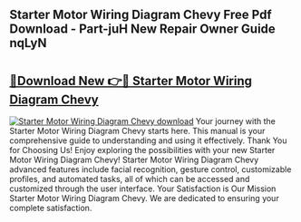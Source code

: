 ## Starter Motor Wiring Diagram Chevy Free Pdf Download - Part-juH New Repair Owner Guide nqLyN

# <h2><a href="http://dfo9c3.blite.top/?on=Starter+Motor+Wiring+Diagram+Chevy">🔗Download New 👉🔴 Starter Motor Wiring Diagram Chevy</a></h2>

[![Starter Motor Wiring Diagram Chevy download](https://i.imgur.com/lujVjoI.png)](http://dfo9c3.blite.top/?on=Starter+Motor+Wiring+Diagram+Chevy)
Your journey with the Starter Motor Wiring Diagram Chevy starts here. This manual is your comprehensive guide to understanding and using it effectively. Thank You for Choosing Us! Enjoy exploring the possibilities with your new Starter Motor Wiring Diagram Chevy! Starter Motor Wiring Diagram Chevy advanced features include facial recognition, gesture control, customizable profiles, and automated tasks, all of which can be accessed and customized through the user interface. Your Satisfaction is Our Mission Starter Motor Wiring Diagram Chevy. We are dedicated to ensuring your complete satisfaction.
